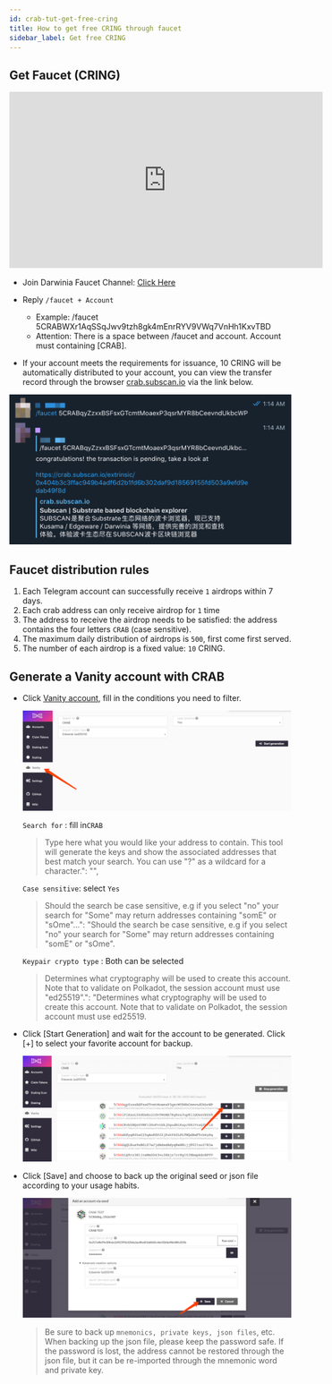 ```yaml
---
id: crab-tut-get-free-cring
title: How to get free CRING through faucet
sidebar_label: Get free CRING
---
```


## Get Faucet (CRING)

<iframe width="560" height="315" src="https://www.youtube.com/embed/-ONhzQAK1X8" frameborder="0" allow="accelerometer; autoplay; encrypted-media; gyroscope; picture-in-picture" allowfullscreen></iframe>

- Join Darwinia Faucet Channel: [Click Here](https://t.me/DarwiniaFaucet)

- Reply `/faucet + Account`
  - Example: /faucet 5CRABWXr1AqSSqJwv9tzh8gk4mEnrRYV9VWq7VnHh1KxvTBD
  - Attention: There is a space between /faucet and account.  Account must containing [CRAB].

- If your account meets the requirements for issuance, 10 CRING will be automatically distributed to your account, you can view the transfer record through the browser [crab.subscan.io](https://crab.subscan.io/) via the link below.

![faucet-4](assets/faucet-4.png)

## Faucet distribution rules

1) Each Telegram account can successfully receive `1` airdrops within 7 days.  
2) Each crab address can only receive airdrop for `1` time 
3) The address to receive the airdrop needs to be satisfied: the address contains the four letters `CRAB` (case sensitive).  
4) The maximum daily distribution of airdrops is `500`, first come first served.  
5) The number of each airdrop is a fixed value: `10` CRING.  

## Generate a Vanity account with CRAB

- Click [Vanity account](https://apps.darwinia.network/#/vanity), fill in the conditions you need to filter.

  ![faucet-1](assets/faucet-1.png)

   `Search for` : fill in`CRAB`
   >Type here what you would like your address to contain. This tool will generate the keys and show the associated addresses that best match your search. You can use \"?\" as a wildcard for a character.": "",

   `Case sensitive`: select `Yes`
   >Should the search be case sensitive, e.g if you select \"no\" your search for \"Some\" may return addresses containing \"somE\" or \"sOme\"...": "Should the search be case sensitive, e.g if you select \"no\" your search for \"Some\" may return addresses containing \"somE\" or \"sOme\".

   `Keypair crypto type` : Both can be selected

   >Determines what cryptography will be used to create this account. Note that to validate on Polkadot, the session account must use \"ed25519\".": "Determines what cryptography will be used to create this account. Note that to validate on Polkadot, the session account must use ed25519.

- Click [Start Generation] and wait for the account to be generated. Click [+] to select your favorite account for backup.

  ![faucet-2](assets/faucet-2.png)

- Click [Save] and choose to back up the original seed or json file according to your usage habits.

  ![faucet-3](assets/faucet-3.png)

   > Be sure to back up `mnemonics, private keys, json files`, etc. When backing up the json file, please keep the password safe. If the password is lost, the address cannot be restored through the json file, but it can be re-imported through the mnemonic word and private key.
